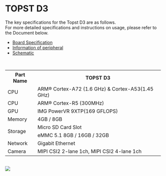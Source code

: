 # TOPST D3  

The key specifications for the Topst D3 are as follows.  
For more detailed specifications and instructions on usage, please refer to the Document below.

- [Board Specification](https://flab-dev.net/tech/docs?TOPST-D3&Hardware&Overview&1.%20Specification)
- [Information of peripheral](https://flab-dev.net/tech/docs?TOPST-D3&Hardware&Peripherals&1.%20GPIO)
- [Schematic](https://drive.google.com/file/d/1M9VXhLHARlfA2COzmtsRDQhMAEiikiGE/view?usp=sharing)

<br/>

<table>
  <tr>
    <th>
      Part Name
    </th>
    <th>
      TOPST D3
    </th>
  </tr>
  <tr>
    <td>
      CPU
    </td>
    <td>
      ARM® Cortex-A72 (1.6 GHz) & Cortex-A53(1.45 GHz)
    </td>
  </tr>
  <tr>
    <td>
      CPU
    </td>
    <td>
      ARM® Cortex-R5 (300MHz)
    </td>
  </tr>
  <tr>
    <td>
      GPU
    </td>
    <td>
      IMG PowerVR 9XTP(169 GFLOPS)
    </td>
  </tr>
  <tr>
    <td>
      Memory
    </td>
    <td>
      4GB / 8GB
    </td>
  </tr>
  <tr>
    <td rowspan="2">
      Storage
    </td>
    <td>
      Micro SD Card Slot
    </td>
    <tr>
    <td>
      eMMC 5.1 8GB / 16GB / 32GB
    </td>
    </tr>
  </tr>
  <tr>
    <td>
      Network
    </td>
    <td>
      Gigabit Ethernet
    </td>
  </tr>
  <tr>
    <td>
      Camera
    </td>
    <td>
      MIPI CSI2 2-lane 1ch, MIPI CSI2 4-lane 1ch
    </td>
  </tr>
</table>

<br/>  

<img src="https://github.com/topst-development/Documentation/assets/161264431/f1c95e18-e6ab-47ab-be6b-6b6a7e26090c">
